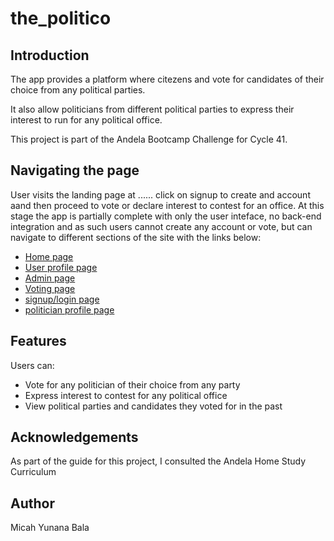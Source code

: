# the_politico

## Introduction

The app provides a platform where citezens and vote for
candidates of their choice from any political parties.

It also allow politicians from different political parties
to express their interest to run for any political office.

This project is part of the Andela Bootcamp Challenge for
Cycle 41.

## Navigating the page

User visits the landing page at ...... click on signup to create and account aand then proceed to vote or declare interest to
contest for an office. At this stage the app is partially complete
with only the user inteface, no back-end integration and as such users cannot create any account or vote, but can navigate to different sections of the site with the links below:

- [Home page](https://micahbala.github.io/the_politico/UI/index.html)
- [User profile page](https://micahbala.github.io/the_politico/UI/user_profile.html)
- [Admin page](https://micahbala.github.io/the_politico/UI/admin.html)
- [Voting page](https://micahbala.github.io/the_politico/UI/voting.html)
- [signup/login page](https://micahbala.github.io/the_politico/UI/signup.html)
- [politician profile page](https://micahbala.github.io/the_politico/UI/politician.html)

## Features

Users can:

- Vote for any politician of their choice from any party
- Express interest to contest for any political office
- View political parties and candidates they voted for in the past

## Acknowledgements

As part of the guide for this project, I consulted the Andela Home Study Curriculum

## Author

Micah Yunana Bala
